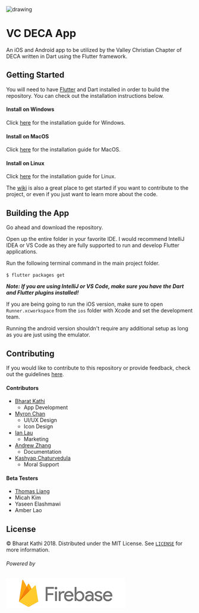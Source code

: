 <img src="https://github.com/BK1031/VC-DECA-flutter/blob/master/images/vcdeca_blue_trans.png" alt="drawing" width="500"/>

# VC DECA App

An iOS and Android app to be utilized by the Valley Christian Chapter of DECA written in Dart using the Flutter framework.

## Getting Started

You will need to have [Flutter](https://flutter.io) and Dart installed in order to build the repository. You can check out the installation instructions below.

#### Install on Windows
Click [here](https://flutter.io/setup-windows/) for the installation guide for Windows.
#### Install on MacOS
Click [here](https://flutter.io/setup-macos/) for the installation guide for MacOS.
#### Install on Linux
Click [here](https://flutter.io/setup-linux/) for the installation guide for Linux.

The [wiki](https://github.com/bk1031/vc-deca-flutter/wiki) is also a great place to get started if you want to contribute to the project, or even if you just want to learn more about the code.

## Building the App

Go ahead and download the repository.

Open up the entire folder in your favorite IDE. I would recommend IntelliJ IDEA or VS Code as they are fully supported to run and develop Flutter applications.

Run the following terminal command in the main project folder.

`$ flutter packages get`

***Note: If you are using IntelliJ or VS Code, make sure you have the Dart and Flutter plugins installed!***

If you are being going to run the iOS version, make sure to open `Runner.xcworkspace` from the `ios` folder with Xcode and set the development team.

Running the android version shouldn't require any additional setup as long as you are just using the emulator.

## Contributing

If you would like to contribute to this repository or provide feedback, check out the guidelines [here](https://github.com/BK1031/VC-DECA-flutter/wiki/Contributing).

#### Contributors
- [Bharat Kathi](https://github.com/BK1031)
    - App Development
- [Myron Chan](https://github.com/MC1217)
    - UI/UX Design
    - Icon Design
- [Ian Lau](https://www.instagram.com/chickian03/?hl=en)
    - Marketing
- [Andrew Zhang](https://github.com/azhang11)
    - Documentation
- [Kashyap Chaturvedula](https://github.com/Kashyap456)
    - Moral Support

#### Beta Testers

- [Thomas Liang](https://github.com/ThomasLiang123)
- Micah Kim
- Yaseen Elashmawi
- Amber Lao

## License

© Bharat Kathi 2018. Distributed under the MIT License. See [`LICENSE`](LICENSE) for more information.

###### *Powered by*
[![](https://github.com/BK1031/ImageAssets/blob/master/Firebase.png)](https://firebase.com)
